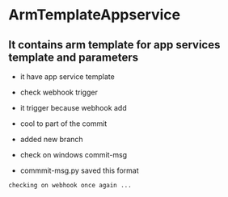 # ArmTemplateAppservice

## It contains arm template for app services template and parameters

   - it have app service template 
   - check webhook trigger 
   - it trigger because webhook add
   - cool to part of the commit
   - added new branch
   - check on windows  commit-msg

   - commmit-msg.py saved this format 
 
```
checking on webhook once again ...
```
